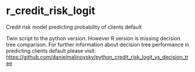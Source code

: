 # r_credit_risk_logit
Credit risk model predicting probability of clients default 

Twin script to the python version. 
However R version is missing decision tree comparison. For further information about decision tree performance in predicting clients default please visit:
https://github.com/danielmalinovsky/python_credit_risk_logit_vs_decision_tree

